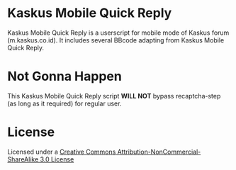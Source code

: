 # Kaskus Mobile Quick Reply
Kaskus Mobile Quick Reply is a userscript for mobile mode of Kaskus forum (m.kaskus.co.id). It includes several BBcode adapting from Kaskus Mobile Quick Reply.


# Not Gonna Happen
This Kaskus Mobile Quick Reply script **WILL NOT** bypass recaptcha-step (as long as it required) for regular user.



# License
Licensed under a [Creative Commons Attribution-NonCommercial-ShareAlike 3.0 License](http://creativecommons.org/licenses/by-nc-sa/3.0)